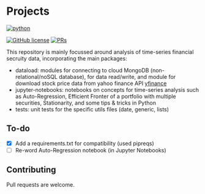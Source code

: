 # Projects

<p align="left">
    <a href="https://www.python.org/">
        <img src="https://ForTheBadge.com/images/badges/made-with-python.svg"
            alt="python"></a> &nbsp;
</p>

[![GitHub license](https://img.shields.io/badge/License-MIT-brightgreen.svg?style=flat-square)](https://github.com/VivekPa/AIAlpha/blob/master/LICENSE) 
[![PRs](https://img.shields.io/badge/PRs-welcome-brightgreen.svg?style=flat-square)](http://makeapullrequest.com)

This repository is mainly focussed around analysis of time-series financial secruity data, incorporating the main packages:
* dataload: modules for connecting to cloud MongoDB (non-relational/noSQL database), for data read/write, and module for download stock price data from yahoo finance API [yfinance](https://github.com/ranaroussi/yfinance)
* jupyter-notebooks: notebooks on concepts for time-series analysis such as Auto-Regression, Efficient Fronter of a portfolio with multiple securities, Stationarity, and some tips & tricks in Python
*  tests: unit tests for the specific utils files (date, generic, lists)

## To-do
- [X] Add a requirements.txt for compatibility (used pipreqs)
- [ ] Re-word Auto-Regression notebook (in Jupyter Notebooks)

## Contributing
Pull requests are welcome.

